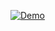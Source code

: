 [![Demo](https://raw.githubusercontent.com/yourusername/yourrepository/main/assets/thumbnail.jpg)](https://raw.githubusercontent.com/yourusername/yourrepository/main/video.mov)

